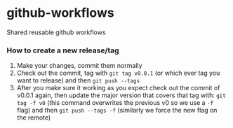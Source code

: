 # github-workflows
Shared reusable github workflows


### How to create a new release/tag

1. Make your changes, commit them normally
2. Check out the commit, tag with `git tag v0.0.1` (or which ever tag you want to release) and then `git push --tags`
3. After you make sure it working as you expect check out the commit of v0.0.1 again, then update the major version that covers that tag with: `git tag -f v0` (this command overwrites the previous v0 so we use a `-f` flag) and then `git push --tags -f` (similarly we force the new flag on the remote)
